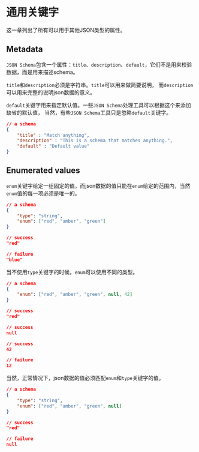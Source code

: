 # 通用关键字

这一章列出了所有可以用于其他JSON类型的属性。

## Metadata

`JSON Schema`包含一个属性：`title`、`description`、`default`，它们不是用来校验数据，而是用来描述schema。

`title`和`description`必须是字符串。`title`可以用来做简要说明，
而`description`可以用来完整的说明json数据的意义。

`default`关键字用来指定默认值。一些`JSON Schema`处理工具可以根据这个来添加缺省的默认值，
当然，有些`JSON Schema`工具只是忽略`default`关键字。

```json
// a schema
{
    "title" : "Match anything",
    "description" : "This is a schema that matches anything.",
    "default" : "Default value"
}
```

## Enumerated values

`enum`关键字给定一组固定的值，而json数据的值只能在`enum`给定的范围内，当然`enum`值的每一项必须是唯一的。

```json
// a schema
{
    "type": "string",
    "enum": ["red", "amber", "green"]
}
```

```json
// success
"red"
```

```json
// failure
"blue"
```

当不使用`type`关键字的时候，`enum`可以使用不同的类型。

```json
// a schema
{
    "enum": ["red", "amber", "green", null, 42]
}
```

```json
// success
"red"
```

```json
// success
null
```

```json
// success
42
```

```json
// failure
12
```

当然，正常情况下，json数据的值必须匹配`enum`和`type`关键字的值。

```json
// a schema
{
    "type": "string",
    "enum": ["red", "amber", "green", null]
}
```

```json
// success
"red"
```

```json
// failure
null
```
